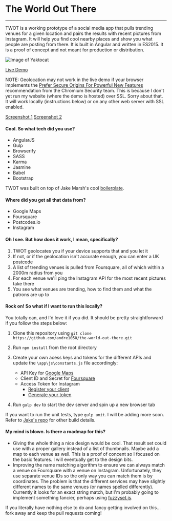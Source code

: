 # The World Out There
---
TWOT is a working prototype of a social media app that pulls trending venues for a given location and pairs the results with recent pictures from Instagram. It will help you find cool nearby places and show you what  people are posting from there. It is built in Angular and written in ES2015. It is a proof of concept and not meant for production or distribution.

![Image of Yaktocat](http://andretc.com/demos/twot/twot_cover.png)

[Live Demo](http://andretc.com/demos/twot/)

NOTE: Geolocation may not work in the live demo if your browser implements the [Prefer Secure Origins For Powerful New Features](https://www.chromium.org/Home/chromium-security/prefer-secure-origins-for-powerful-new-features) recommendation from the Chromium Security team. This is because I don't yet run my website (where the demo is hosted) over SSL. Sorry about that. It will work locally (instructions below) or on any other web server with SSL enabled.

[Screenshot 1](http://andretc.com/demos/twot/twot_screen1.png)
[Screenshot 2](http://andretc.com/demos/twot/twot_screen2.png)

#### Cool. So what tech did you use?
- AngularJS
- Gulp
- Browserify
- SASS
- Karma
- Jasmine
- Babel
- Bootstrap

TWOT was built on top of Jake Marsh's cool [boilerplate](https://github.com/jakemmarsh/angularjs-gulp-browserify-boilerplate).

#### Where did you get all that data from?
- Google Maps
- Foursquare
- Postcodes.io
- Instagram

#### Oh I see. But how does it work, I mean, specifically?
1. TWOT geolocates you if your device supports that and you let it
2. If not, or if the geolocation isn't accurate enough, you can enter a UK postcode
3. A list of trending venues is pulled from Foursquare, all of which within a 2000m radius from you
4. For each venue we'll ping the Instagram API for the most recent pictures take there
5. You see what venues are trending, how to find them and what the patrons are up to

#### Rock on! So what if I want to run this locally?
You totally can, and I'd love it if you did. It should be pretty straightforward if you follow the steps below:

1. Clone this repository using `git clone https://github.com/andre1050/the-world-out-there.git`

2. Run `npm install` from the root directory

3. Create your own acess keys and tokens for the different APIs and update the `\app\js\constants.js` file accordingly:
    - API Key for [Google Maps](https://developers.google.com/maps/documentation/javascript/get-api-key)
    - Client ID and Secret for [Foursquare](https://foursquare.com/developers/apps)
    - Access Token for Instagram
        - [Register your client](https://www.instagram.com/developer/clients/manage)
        - [Generate your token](http://instagram.pixelunion.net)

4. Run `gulp dev` to start the dev server and spin up a new browser tab

If you want to run the unit tests, type `gulp unit`. I will be adding more soon. Refer to [Jake's repo](https://github.com/jakemmarsh/angularjs-gulp-browserify-boilerplate) for other build details.

#### My mind is blown. Is there a roadmap for this?
- Giving the whole thing a nice design would be cool. That result set could use with a proper gallery instead of a list of thumbnails. Maybe add a map to each venue as well. This is a proof of concent so I focused on the basic features. I will eventually get to the design bits.
- Improving the name matching algorithm to ensure we can always match a venue on Foursquare with a venue on Instagram. Unfortunately, they use separate venue IDs so the only way you can match them is by coordinates. The problem is that the different services may have slightly different names to the same venues (or names spelled differently). Currently it looks for an exact string match, but I'm probably going to implement something fancier, perhaps using [fuzzyset.js](http://glench.github.io/fuzzyset.js/). 

If you literally have nothing else to do and fancy getting involved on this... fork away and keep the pull requests coming!